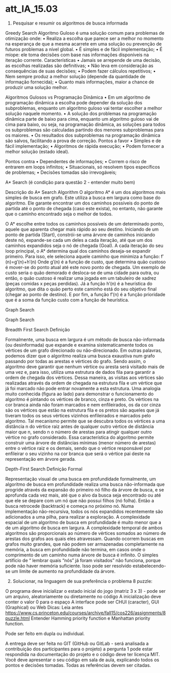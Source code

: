 # att_IA_15.03
1. Pesquisar  e resumir os algoritmos de busca informada


Greedy Search
Algoritmo Guloso é uma solução comum para problemas de otimização onde:
•	Realiza a escolha que parece ser a melhor no momento na esperança de que a mesma acarrete em uma solução ou prevenção de futuros problemas a nível global.
•	É simples e de fácil implementação;
•	É míope: ele toma decisões com base nas informações disponíveis na iteração corrente.
Características
•	Jamais se arrepende de uma decisão, as escolhas realizadas são definitivas;
•	Não leva em consideração as consequências de suas decisões;
•	Podem fazer cálculos repetitivos;
•	Nem sempre produz a melhor solução (depende da quantidade de informação fornecida);
•	Quanto mais informações, maior a chance de produzir uma solução melhor.

Algoritmos Gulosos vs Programação Dinâmica 
•	Em um algoritmo de programação dinâmica a escolha pode depender da solução dos subproblemas, enquanto um algoritmo guloso vai tentar escolher a melhor solução naquele momento.
•	A solução dos problemas na programação dinâmica parte de baixo para cima, enquanto um algoritmo guloso vai de cima para baixo, ou seja, na programação dinâmica, as soluções para todos os subproblemas são calculadas partindo dos menores subproblemas para os maiores.
•	Os resultados dos subproblemas na programação dinâmica são salvos, facilitando a prova de correção.
Pontos a favor
•	Simples e de fácil implementação;
•	Algoritmos de rápida execução;
•	Podem fornecer a melhor solução (estado ideal).

Pontos contra
•	Dependentes de informações;
•	Correm o risco de entrarem em loops infinitos;
•	Situacionais, só resolvem tipos específicos de problemas;
•	Decisões tomadas são irrevogáveis;



A* Search (é condição para questão 2 - entender muito bem)

Descrição do A* Search Algorithm
O algoritmo A* é um dos algoritmos mais simples de busca em grafo. Este utiliza a busca em largura como base do algoritmo. Ele garante encontrar um dos caminhos possíveis do ponto de partida até o ponto de chegada (caso este exista), no entanto, não garante que o caminho encontrado seja o melhor de todos.

O A* escolhe entre todos os caminhos possíveis de um determinado ponto, aquele que aparenta chegar mais rápido ao seu destino. Iniciando de um ponto de partida (Start), constrói-se uma árvore de caminhos iniciando deste nó, expande-se cada um deles a cada iteração, até que um dos caminhos expandidos seja o nó de chegada (Goal).
A cada iteração do seu loop principal, o A* determina qual dos caminhos deseja-se expandir primeiro. Para isso, ele seleciona aquele caminho que minimiza a função:
f′(n)=g′(n)+h′(n)
Onde g′(n) é a função de custo, que determina quão custoso é mover-se do ponto atual até este novo ponto de chegada. Um exemplo de custo seria o quão demorado é desloca-se de uma cidade para outra, ou então, o quão custoso é realizar uma jogada em um tabuleiro de xadrez (peças comidas x peças perdidas). Já a função h′(n) é a heurística do algoritmo, que dita o quão perto este caminho está do seu objetivo final (chegar ao ponto de destino). E por fim, a função f′(n) é a função prioridade que é a soma da função custo com a função de heurística.

Graph Search

Graph Search

Breadth First Search
Definição

Formalmente, uma busca em largura é um método de busca não-informada (ou desinformada) que expande e examina sistematicamente todos os vértices de um grafo direcionado ou não-direcionado. Em outras palavras, podemos dizer que o algoritmo realiza uma busca exaustiva num grafo passando por todas as arestas e vértices do grafo. Sendo assim, o algoritmo deve garantir que nenhum vértice ou aresta será visitado mais de uma vez e, para isso, utiliza uma estrutura de dados fila para garantir a ordem de chegada dos vértices. Dessa maneira, as visitas aos vértices são realizadas através da ordem de chegada na estrutura fila e um vértice que já foi marcado não pode entrar novamente a esta estrutura.
Uma analogia muito conhecida (figura ao lado) para demonstrar o funcionamento do algoritmo é pintando os vértices de branco, cinza e preto. Os vértices na cor branca ainda não foram marcados e nem enfileirados, os da cor cinza são os vértices que estão na estrutura fila e os pretos são aqueles que já tiveram todos os seus vértices vizinhos enfileirados e marcados pelo algoritmo.
Tal mecanismo permite que se descubra todos os vértices a uma distância n do vértice raiz antes de qualquer outro vértice de distância maior que n, sendo n o número de arestas para atingir qualquer outro vértice no grafo considerado. Essa característica do algoritmo permite construir uma árvore de distâncias mínimas (menor número de arestas) entre o vértice raiz e os demais, sendo que o vértice responsável por enfileirar o seu vizinho na cor branca que será o vértice pai deste na representação em árvore gerada.


Depth-First Search
Definição Formal

Representação visual de uma busca em profundidade formalmente, um algoritmo de busca em profundidade realiza uma busca não-informada que progride através da expansão do primeiro nó filho da árvore de busca, e se aprofunda cada vez mais, até que o alvo da busca seja encontrado ou até que ele se depare com um nó que não possui filhos (nó folha). Então a busca retrocede (backtrack) e começa no próximo nó. Numa implementação não-recursiva, todos os nós expandidos recentemente são adicionados a uma pilha, para realizar a exploração.
A complexidade espacial de um algoritmo de busca em profundidade é muito menor que a de um algoritmo de busca em largura. A complexidade temporal de ambos algoritmos são proporcionais ao número de vértices somados ao número de arestas dos grafos aos quais eles atravessam.
Quando ocorrem buscas em grafos muito grandes, que não podem ser armazenadas completamente na memória, a busca em profundidade não termina, em casos onde o comprimento de um caminho numa árvore de busca é infinito. O simples artifício de “ lembrar quais “nós” já foram visitados” não funciona, porque pode não haver memória suficiente. Isso pode ser resolvido estabelecendo-se um limite de aumento na profundidade da árvore.




2. Solucionar, na linguagem de sua preferência o problema 8 puzzle:

O programa deve inicializar o estado inicial do jogo (matriz 3 x 3) - pode ser um arquivo, aleatoriamente ou diretamente no código
A inicialização deve conter o valor 0 para o espaço
A interface pode ser CHUI (caracter), GUI (Graphical) ou Web
Dicas:
Leia antes https://www.cs.princeton.edu/courses/archive/fall15/cos226/assignments/8puzzle.html
Entender  Hamming priority function e  Manhattan priority function.

Pode ser feito em dupla ou individual.

A entrega deve ser feita no GIT (GitHub ou GitLab - será analisada a contribuição dos participantes para o projeto) a pergunta 1 pode estar respondida na documentação do projeto e o código deve ter licença MIT.
Você deve apresentar o seu código em sala de aula, explicando todos os pontos e decisões tomadas. Todas as referências devem ser citadas.
